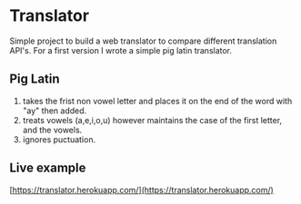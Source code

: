 # Translator

Simple project to build a web translator to compare different translation API's. For a first version I wrote a simple pig latin translator. 

## Pig Latin
1. takes the frist non vowel letter and places it on the end of the word with "ay" then added. 
2. treats vowels (a,e,i,o,u) however maintains the case of the first letter, and the vowels.
3. ignores puctuation. 

## Live example
[https://translator.herokuapp.com/](https://translator.herokuapp.com/)
